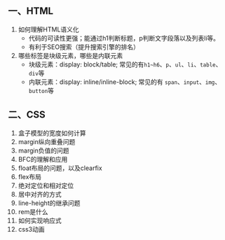 ## 一、HTML

1. 如何理解HTML语义化
   - 代码的可读性更强；能通过h1判断标题，p判断文字段落以及列表li等。
   - 有利于SEO搜索​（提升搜索引擎的排名）
2. 哪些标签是块级元素，哪些是内联元素
   - 块级元素：display: block/table; 常见的有`h1~h6`、`p`、`ul`、`li`、`table`、`div`等
   - 内联元素：display: inline/inline-block; 常见的有 `span`、`input`、`img`、`button`等



## 二、CSS

1. 盒子模型的宽度如何计算
2. margin纵向重叠问题
3. margin负值的问题
4. BFC的理解和应用
5. float布局的问题，以及clearfix
6. flex布局
7. 绝对定位和相对定位
8. 居中对齐的方式
9. line-height的继承问题
10. rem是什么
11. 如何实现响应式
12. css3动画







